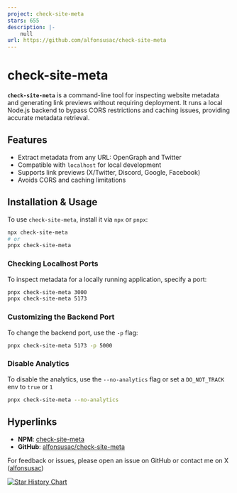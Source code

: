 ```yaml
---
project: check-site-meta
stars: 655
description: |-
    null
url: https://github.com/alfonsusac/check-site-meta
---
```


# check-site-meta

**`check-site-meta`** is a command-line tool for inspecting website metadata and generating link previews without requiring deployment. It runs a local Node.js backend to bypass CORS restrictions and caching issues, providing accurate metadata retrieval.

## Features

- Extract metadata from any URL: OpenGraph and Twitter
- Compatible with `localhost` for local development
- Supports link previews (X/Twitter, Discord, Google, Facebook)
- Avoids CORS and caching limitations

## Installation & Usage

To use `check-site-meta`, install it via `npx` or `pnpx`:

```sh
npx check-site-meta
# or
pnpx check-site-meta
```

### Checking Localhost Ports

To inspect metadata for a locally running application, specify a port:

```sh
pnpx check-site-meta 3000
pnpx check-site-meta 5173
```

### Customizing the Backend Port

To change the backend port, use the `-p` flag:

```sh
pnpx check-site-meta 5173 -p 5000
```

### Disable Analytics

To disable the analytics, use the `--no-analytics` flag or set a `DO_NOT_TRACK` env to `true` or `1`

```sh
pnpx check-site-meta --no-analytics
```

## Hyperlinks

- **NPM**: [check-site-meta](https://www.npmjs.com/package/check-site-meta)
- **GitHub**: [alfonsusac/check-site-meta](https://github.com/alfonsusac/check-site-meta)

For feedback or issues, please open an issue on GitHub or contact me on X ([alfonsusac](https://x.com/alfonsusac))

<a href="https://www.star-history.com/#alfonsusac/check-site-meta&Date">
 <picture>
   <source media="(prefers-color-scheme: dark)" srcset="https://api.star-history.com/svg?repos=alfonsusac/check-site-meta&type=Date&theme=dark" />
   <source media="(prefers-color-scheme: light)" srcset="https://api.star-history.com/svg?repos=alfonsusac/check-site-meta&type=Date" />
   <img alt="Star History Chart" src="https://api.star-history.com/svg?repos=alfonsusac/check-site-meta&type=Date" />
 </picture>
</a>
